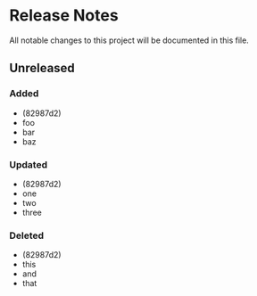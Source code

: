 # Release Notes

All notable changes to this project will be documented in this file.

## Unreleased

### Added
-  (82987d2)
- foo
- bar
- baz

### Updated
-  (82987d2)
- one
- two
- three

### Deleted
-  (82987d2)
- this
- and
- that
